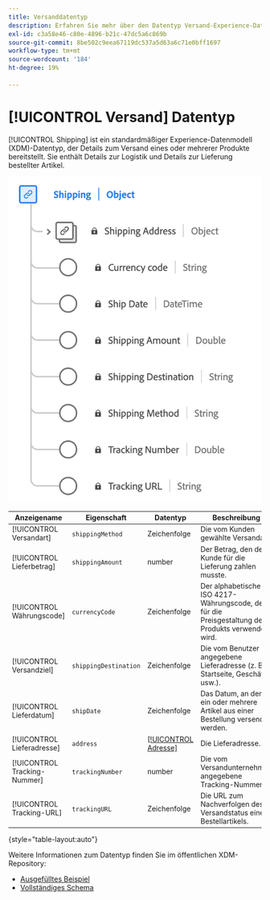 ```yaml
---
title: Versanddatentyp
description: Erfahren Sie mehr über den Datentyp Versand-Experience-Datenmodell (XDM) .
exl-id: c3a58e46-c80e-4896-b21c-47dc5a6c869b
source-git-commit: 8be502c9eea67119dc537a5d63a6c71e0bff1697
workflow-type: tm+mt
source-wordcount: '184'
ht-degree: 19%

---
```


# [!UICONTROL Versand] Datentyp

[!UICONTROL Shipping] ist ein standardmäßiger Experience-Datenmodell (XDM)-Datentyp, der Details zum Versand eines oder mehrerer Produkte bereitstellt. Sie enthält Details zur Logistik und Details zur Lieferung bestellter Artikel.


![Diagramm des Datentyps [!UICONTROL Versand].](../images/data-types/shipping.png)

| Anzeigename | Eigenschaft | Datentyp | Beschreibung |
|----------------------|-----------------------|-----------|------------------------------------------------------|
| [!UICONTROL Versandart] | `shippingMethod` | Zeichenfolge | Die vom Kunden gewählte Versandart. |
| [!UICONTROL Lieferbetrag] | `shippingAmount` | number | Der Betrag, den der Kunde für die Lieferung zahlen musste. |
| [!UICONTROL Währungscode] | `currencyCode` | Zeichenfolge | Der alphabetische ISO 4217-Währungscode, der für die Preisgestaltung des Produkts verwendet wird. |
| [!UICONTROL Versandziel] | `shippingDestination` | Zeichenfolge | Die vom Benutzer angegebene Lieferadresse (z. B. Startseite, Geschäft usw.). |
| [!UICONTROL Lieferdatum] | `shipDate` | Zeichenfolge | Das Datum, an dem ein oder mehrere Artikel aus einer Bestellung versendet werden. |
| [!UICONTROL Lieferadresse] | `address` | [[!UICONTROL Adresse]](./address.md) | Die Lieferadresse. |
| [!UICONTROL Tracking-Nummer] | `trackingNumber` | number | Die vom Versandunternehmen angegebene Tracking-Nummer. |
| [!UICONTROL Tracking-URL] | `trackingURL` | Zeichenfolge | Die URL zum Nachverfolgen des Versandstatus eines Bestellartikels. |

{style="table-layout:auto"}

Weitere Informationen zum Datentyp finden Sie im öffentlichen XDM-Repository:

* [Ausgefülltes Beispiel](https://github.com/adobe/xdm/blob/master/components/datatypes/shipping.example.1.json)
* [Vollständiges Schema](https://github.com/adobe/xdm/blob/master/components/datatypes/shipping.schema.json)

